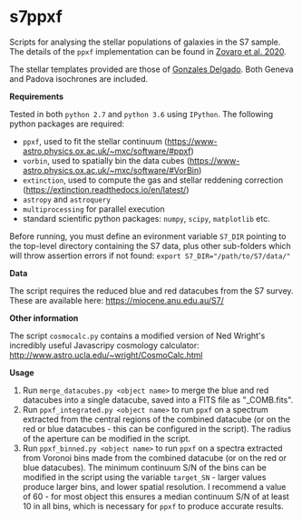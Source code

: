 # s7ppxf
Scripts for analysing the stellar populations of galaxies in the S7 sample. The details of the ``ppxf`` implementation can be found in [Zovaro et al. 2020](https://ui.adsabs.harvard.edu/abs/2020MNRAS.499.4940Z/abstract).

The stellar templates provided are those of [Gonzales Delgado](https://www.iaa.csic.es/~rosa/research/synthesis/HRES/ESPS-HRES.html). Both Geneva and Padova isochrones are included.

**Requirements**

Tested in both ``python 2.7`` and ``python 3.6`` using ``IPython``.
The following python packages are required:
- ``ppxf``, used to fit the stellar continuum (https://www-astro.physics.ox.ac.uk/~mxc/software/#ppxf)
- ``vorbin``, used to spatially bin the data cubes (https://www-astro.physics.ox.ac.uk/~mxc/software/#VorBin)
- ``extinction``, used to compute the gas and stellar reddening correction (https://extinction.readthedocs.io/en/latest/)
- ``astropy`` and ``astroquery``
- ``multiprocessing`` for parallel execution
- standard scientific python packages: ``numpy``, ``scipy``, ``matplotlib`` etc.

Before running, you must define an evironment variable ``S7_DIR`` pointing to the top-level directory containing the S7 data, plus other sub-folders which will throw assertion errors if not found:
``export S7_DIR="/path/to/S7/data/"``

**Data**

The script requires the reduced blue and red datacubes from the S7 survey. These are available here: https://miocene.anu.edu.au/S7/

**Other information**

The script ``cosmocalc.py`` contains a modified version of Ned Wright's incredibly useful Javascripy cosmology calculator: http://www.astro.ucla.edu/~wright/CosmoCalc.html 

**Usage**

1. Run ``merge_datacubes.py <object name>`` to merge the blue and red datacubes into a single datacube, saved into a FITS file as "<object name>_COMB.fits". 
2. Run ``ppxf_integrated.py <object name>`` to run ``ppxf`` on a spectrum extracted from the central regions of the combined datacube (or on the red or blue datacubes - this can be configured in the script). The radius of the aperture can be modified in the script.
  3. Run ``ppxf_binned.py <object name>`` to run ``ppxf`` on a spectra extracted from Voronoi bins made from the combined datacube (or on the red or blue datacubes). The minimum continuum S/N of the bins can be modified in the script using the variable ``target_SN`` - larger values produce larger bins, and lower spatial resolution. I recommend a value of 60 - for most object this ensures a median continuum S/N of at least 10 in all bins, which is necessary for ``ppxf`` to produce accurate results. 
